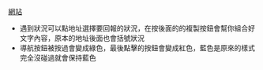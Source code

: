 [網站](https://rogerwutaiwan.github.io/index.html)

- 遇到狀況可以點地址選擇要回報的狀況，在按後面的的複製按鈕會幫你組合好文字內容，原本的地址後面也會括號狀況
- 導航按鈕被按過會變成綠色，最後點擊的按鈕會變成紅色，藍色是原來的樣式完全沒碰過就會保持藍色
